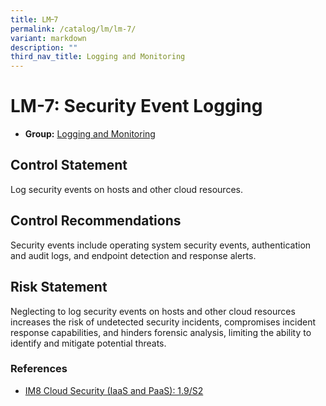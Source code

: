 ```yaml
---
title: LM᠆7
permalink: /catalog/lm/lm-7/
variant: markdown
description: ""
third_nav_title: Logging and Monitoring
---
```

# LM-7: Security Event Logging

* **Group:** [Logging and Monitoring](/catalog/lm)

## Control Statement

Log security events on hosts and other cloud resources.

## Control Recommendations

Security events include operating system security events, authentication and audit logs, and endpoint detection and response alerts.

## Risk Statement

Neglecting to log security events on hosts and other cloud resources increases the risk of undetected security incidents, compromises incident response capabilities, and hinders forensic analysis, limiting the ability to identify and mitigate potential threats.



### References


 * [IM8 Cloud Security (IaaS and PaaS): 1.9/S2](https://intranet.mof.gov.sg/portal/IM/Themes/IT-Management/Cloud/Topics/Cloud-Security.aspx)